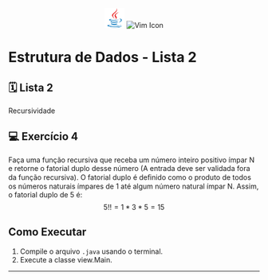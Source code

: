 <p align="center">
  <img src="https://raw.githubusercontent.com/devicons/devicon/master/icons/java/java-original.svg" alt="Java Icon" height="40" width="40">
  <img src="https://cdn.jsdelivr.net/gh/devicons/devicon/icons/vim/vim-original.svg" alt="Vim Icon" height="40" width="40">
</p>

# Estrutura de Dados - Lista 2

## 🗓️ Lista 2

Recursividade

## 💻 Exercício 4

Faça uma função recursiva que receba um número inteiro positivo ímpar N e retorne o fatorial duplo desse número (A entrada deve ser validada fora da função recursiva). O fatorial duplo é deﬁnido como o produto de todos os números naturais ímpares de 1 até algum número natural ímpar N. Assim, o fatorial duplo de 5 é:
$$5!!= 1 * 3 * 5=15$$

## Como Executar

1. Compile o arquivo `.java` usando o terminal.
2. Execute a classe view.Main.

---
